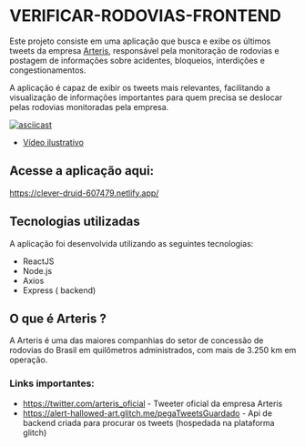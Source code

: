 # VERIFICAR-RODOVIAS-FRONTEND
 
Este projeto consiste em uma aplicação que busca e exibe os últimos tweets da empresa  [Arteris](https://twitter.com/arteris_oficial), responsável pela monitoração de rodovias e postagem de informações sobre acidentes, bloqueios, interdições e congestionamentos.

A aplicação é capaz de exibir os tweets mais relevantes, facilitando a visualização de informações importantes para quem precisa se deslocar pelas rodovias monitoradas pela empresa.

[![asciicast](https://i.imgur.com/fam2Ylf.jpg)](https://i.imgur.com/C8Lpslq.mp4)

- <a href="https://www.youtube.com/watch?v=AZT6dcrStYU">Vídeo ilustrativo </a>


## Acesse a aplicação aqui:
https://clever-druid-607479.netlify.app/

## **Tecnologias utilizadas**

A aplicação foi desenvolvida utilizando as seguintes tecnologias:

- ReactJS
- Node.js
- Axios
- Express ( backend)

## O que é Arteris ? 
A Arteris é uma das maiores companhias do setor de concessão de rodovias do Brasil em quilômetros administrados, com mais de 3.250 km em operação.


### Links importantes: 
- https://twitter.com/arteris_oficial  - Tweeter oficial da empresa Arteris 
- https://alert-hallowed-art.glitch.me/pegaTweetsGuardado  - Api de backend criada para procurar os tweets (hospedada na plataforma glitch) 
